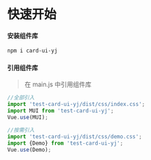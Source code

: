# 快速开始

#### 安装组件库

```bash
npm i card-ui-yj
```

#### 引用组件库
>在 main.js 中引用组件库

```javascript
//全部引入
import 'test-card-ui-yj/dist/css/index.css';
import MUI from 'test-card-ui-yj';
Vue.use(MUI);

//按需引入
import 'test-card-ui-yj/dist/css/demo.css';
import {Demo} from 'test-card-ui-yj';
Vue.use(Demo);
```
